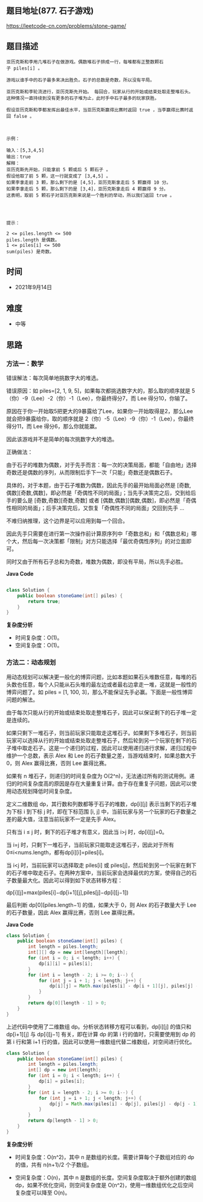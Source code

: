 
## 题目地址(877. 石子游戏)

https://leetcode-cn.com/problems/stone-game/

## 题目描述

```
亚历克斯和李用几堆石子在做游戏。偶数堆石子排成一行，每堆都有正整数颗石子 piles[i] 。

游戏以谁手中的石子最多来决出胜负。石子的总数是奇数，所以没有平局。

亚历克斯和李轮流进行，亚历克斯先开始。 每回合，玩家从行的开始或结束处取走整堆石头。 这种情况一直持续到没有更多的石子堆为止，此时手中石子最多的玩家获胜。

假设亚历克斯和李都发挥出最佳水平，当亚历克斯赢得比赛时返回 true ，当李赢得比赛时返回 false 。

 

示例：

输入：[5,3,4,5]
输出：true
解释：
亚历克斯先开始，只能拿前 5 颗或后 5 颗石子 。
假设他取了前 5 颗，这一行就变成了 [3,4,5] 。
如果李拿走前 3 颗，那么剩下的是 [4,5]，亚历克斯拿走后 5 颗赢得 10 分。
如果李拿走后 5 颗，那么剩下的是 [3,4]，亚历克斯拿走后 4 颗赢得 9 分。
这表明，取前 5 颗石子对亚历克斯来说是一个胜利的举动，所以我们返回 true 。


 

提示：

2 <= piles.length <= 500
piles.length 是偶数。
1 <= piles[i] <= 500
sum(piles) 是奇数。
```

## 时间

- 2021年9月14日

## 难度

- 中等

## 思路

### 方法一：数学
错误解法：每次简单地挑数字大的堆选。

错误原因：如 piles=[2, 1, 9, 5]，如果每次都挑选数字大的，那么取的顺序就是 5（你）-9（Lee）-2（你）-1（Lee），你最终得分7，而 Lee 得分10，你输了。

原因在于你一开始取5把更大的9暴露给了Lee，如果你一开始取得是2，那么Lee就会把9暴露给你，取的顺序就是 2（你）-5（Lee）-9（你）-1（Lee），你最终得分11，而 Lee 得分6，那么你就能赢。

因此该游戏并不是简单的每次挑数字大的堆选。

正确做法：

由于石子的堆数为偶数，对于先手而言：每一次的决策局面，都能「自由地」选择奇数还是偶数的序列，从而限制后手下一次「只能」奇数还是偶数石子。

具体的，对于本题，由于石子堆数为偶数，因此先手的最开始局面必然是 [奇数, 偶数][奇数,偶数]，即必然是「奇偶性不同的局面」；当先手决策完之后，交到给后手的要么是 [奇数,奇数][奇数,奇数] 或者 [偶数,偶数][偶数,偶数]，即必然是「奇偶性相同的局面」；后手决策完后，又恢复「奇偶性不同的局面」交回到先手 ...

不难归纳推理，这个边界是可以应用到每一个回合。

因此先手只需要在进行第一次操作前计算原序列中「奇数总和」和「偶数总和」哪个大，然后每一次决策都「限制」对方只能选择「最优奇偶性序列」的对立面即可。

同时又由于所有石子总和为奇数，堆数为偶数，即没有平局，所以先手必胜。


**Java Code**

```java

class Solution {
    public boolean stoneGame(int[] piles) {
        return true;
    }
}

```


**复杂度分析**

- 时间复杂度：O(1)。
- 空间复杂度：O(1)。

### 方法二：动态规划
用动态规划可以解决更一般化的博弈问题，比如本题如果石头堆数任意，每堆的石头数也任意，每个人只能从石头堆的最左边或者最右边拿走一堆，这就是一般性的博弈问题了。如 piles = [1, 100, 3]，那么不能保证先手必赢。下面是一般性博弈问题的解法。

由于每次只能从行的开始或结束处取走整堆石子，因此可以保证剩下的石子堆一定是连续的。

如果只剩下一堆石子，则当前玩家只能取走这堆石子。如果剩下多堆石子，则当前玩家可以选择从行的开始或结束处取走整堆石子，然后轮到另一个玩家在剩下的石子堆中取走石子。这是一个递归的过程，因此可以使用递归进行求解，递归过程中维护一个总数，表示 Alex 和 Lee 的石子数量之差，当游戏结束时，如果总数大于 0，则 Alex 赢得比赛，否则 Lee 赢得比赛。

如果有 n 堆石子，则递归的时间复杂度为 O(2^n)，无法通过所有的测试用例。递归的时间复杂度高的原因是存在大量重复计算。由于存在重复子问题，因此可以使用动态规划降低时间复杂度。

定义二维数组 dp，其行数和列数都等于石子的堆数，dp[i][j] 表示当剩下的石子堆为下标 i 到下标 j 时，即在下标范围 [i, j] 中，当前玩家与另一个玩家的石子数量之差的最大值，注意当前玩家不一定是先手 Alex。

只有当 i ≤ j 时，剩下的石子堆才有意义，因此当 i>j 时，dp[i][j]=0。

当 i=j 时，只剩下一堆石子，当前玩家只能取走这堆石子，因此对于所有 0≤i<nums.length，都有dp[i][i]=piles[i]。

当 i<j 时，当前玩家可以选择取走 piles[i] 或 piles[j]，然后轮到另一个玩家在剩下的石子堆中取走石子。在两种方案中，当前玩家会选择最优的方案，使得自己的石子数量最大化。因此可以得到如下状态转移方程：

dp[i][j]=max(piles[i]−dp[i+1][j],piles[j]−dp[i][j−1])

最后判断 dp[0][piles.length−1] 的值，如果大于 0，则 Alex 的石子数量大于 Lee 的石子数量，因此 Alex 赢得比赛，否则 Lee 赢得比赛。

**Java Code**
```java
class Solution {
    public boolean stoneGame(int[] piles) {
        int length = piles.length;
        int[][] dp = new int[length][length];
        for (int i = 0; i < length; i++) {
            dp[i][i] = piles[i];
        }
        for (int i = length - 2; i >= 0; i--) {
            for (int j = i + 1; j < length; j++) {
                dp[i][j] = Math.max(piles[i] - dp[i + 1][j], piles[j] - dp[i][j - 1]);
            }
        }
        return dp[0][length - 1] > 0;
    }
}
```
上述代码中使用了二维数组 dp。分析状态转移方程可以看到，dp[i][j] 的值只和 dp[i+1][j] 与 dp[i][j−1] 有关，即在计算 dp 的第 i 行的值时，只需要使用到 dp 的第 i 行和第 i+1 行的值，因此可以使用一维数组代替二维数组，对空间进行优化。

```java
class Solution {
    public boolean stoneGame(int[] piles) {
        int length = piles.length;
        int[] dp = new int[length];
        for (int i = 0; i < length; i++) {
            dp[i] = piles[i];
        }
        for (int i = length - 2; i >= 0; i--) {
            for (int j = i + 1; j < length; j++) {
                dp[j] = Math.max(piles[i] - dp[j], piles[j] - dp[j - 1]);
            }
        }
        return dp[length - 1] > 0;
    }
}
```

**复杂度分析**

- 时间复杂度：O(n^2)，其中 n 是数组的长度。需要计算每个子数组对应的 dp 的值，共有 n(n+1)/2 个子数组。

- 空间复杂度：O(n)，其中 n 是数组的长度。空间复杂度取决于额外创建的数组 dp，如果不优化空间，则空间复杂度是 O(n^2)，使用一维数组优化之后空间复杂度可以降至 O(n)。
